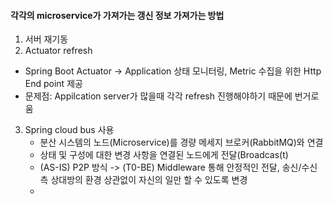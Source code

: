 #### 각각의 microservice가 가져가는 갱신 정보 가져가는 방법

1. 서버 재기동
2.  Actuator refresh
   - Spring Boot Actuator -> Application 상태 모니터링, Metric 수집을 위한 Http End point 제공
   - 문제점: Appilcation server가 많을때 각각 refresh 진행해야하기 때문에 번거로움
3. Spring cloud bus 사용
   - 분산 시스템의 노드(Microservice)를 경량 메세지 브로커(RabbitMQ)와 연결
   - 상태 및 구성에 대한 변경 사항을 연결된 노드에게 전달(Broadcas(t)
   - (AS-IS) P2P 방식 -> (T0-BE) Middleware 통해 안정적인 전달, 송신/수신측 상대방의 환경 상관없이 자신의 일만 할 수 있도록 변경
   - 